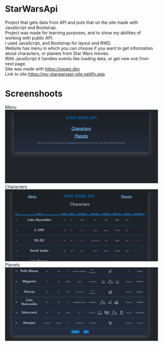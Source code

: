 # StarWarsApi
Project that gets data from API and puts that on the site made with JavaScript and Bootstrap.<br>
Project was made for learning purposes, and to show my abilities of working with public API.<br>
I used JavaScript, and Bootstrap for layout and RWD.<br>
Website has menu in which you can choose if you want to get information about characters, or planets from Star Wars movies.<br>
With JavaScript it handles events like loading data, or get new one from next page.<br>
Site was made with https://swapi.dev <br>
Link to site https://my-starwarsapi-site.netlify.app

# Screenshoots
Menu
![Alt text](/screenshots/menu.jpg?raw=true "menu")
Characters
![Alt text](/screenshots/characters.jpg?raw=true "characters")
Planets
![Alt text](/screenshots/planets.jpg?raw=true "planets")

